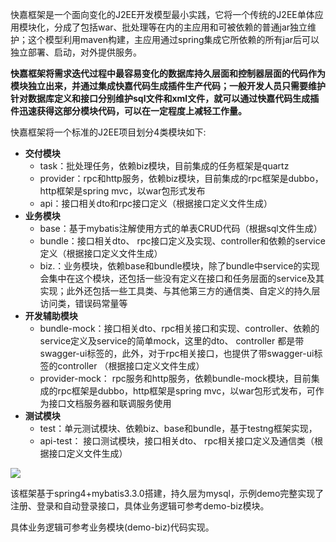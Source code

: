 快嘉框架是一个面向变化的J2EE开发模型最小实践，它将一个传统的J2EE单体应用模块化，分成了包括war、批处理等在内的主应用和可被依赖的普通jar独立维护；这个模型利用maven构建，主应用通过spring集成它所依赖的所有jar后可以独立部署、启动，对外提供服务。 

**快嘉框架将需求迭代过程中最容易变化的数据库持久层面和控制器层面的代码作为模块独立出来，并通过集成快嘉代码生成插件生产代码；一般开发人员只需要维护针对数据库定义和接口分别维护sql文件和xml文件，就可以通过快嘉代码生成插件迅速获得这部分模块代码，可以在一定程度上减轻工作量。** 

快嘉框架将一个标准的J2EE项目划分4类模块如下:
- **交付模块**
	- task：批处理任务，依赖biz模块，目前集成的任务框架是quartz
	- provider：rpc和http服务，依赖biz模块，目前集成的rpc框架是dubbo，http框架是spring mvc，以war包形式发布
	- api：接口相关dto和rpc接口定义（根据接口定义文件生成）
- **业务模块**
	- base：基于mybatis注解使用方式的单表CRUD代码（根据sql文件生成）
	- bundle：接口相关dto、 rpc接口定义及实现、controller和依赖的service定义（根据接口定义文件生成）
	- biz.：业务模块，依赖base和bundle模块，除了bundle中service的实现会集中在这个模块，还包括一些没有定义在接口和任务层面的service及其实现；此外还包括一些工具类、与其他第三方的通信类、自定义的持久层访问类，错误码常量等
- **开发辅助模块**
	- bundle-mock：接口相关dto、rpc相关接口和实现、controller、依赖的service定义及service的简单mock，这里的dto、 controller 都是带swagger-ui标签的，此外，对于rpc相关接口，也提供了带swagger-ui标签的controller （根据接口定义文件生成）
	- provider-mock： rpc服务和http服务，依赖bundle-mock模块，目前集成的rpc框架是dubbo，http框架是spring mvc，以war包形式发布，可作为接口文档服务器和联调服务使用
- **测试模块**
	- test：单元测试模块、依赖biz、base和bundle，基于testng框架实现，
	- api-test： 接口测试模块，接口相关dto、 rpc相关接口定义及通信类（根据接口定义文件生成）

![](https://oscimg.oschina.net/oscnet/af2a7c724eaac506a025fd28bd320b62633.jpg)

该框架基于spring4+mybatis3.3.0搭建，持久层为mysql，示例demo完整实现了注册、登录和自动登录接口，具体业务逻辑可参考demo-biz模块。

具体业务逻辑可参考业务模块(demo-biz)代码实现。